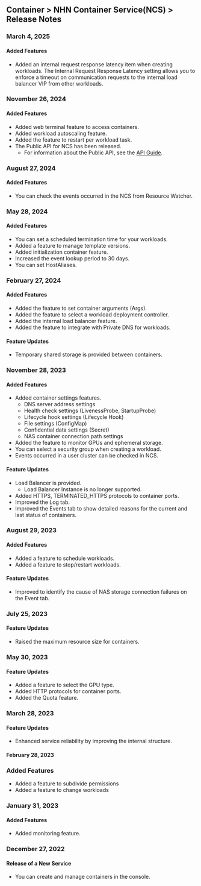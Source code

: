 ## Container > NHN Container Service(NCS) > Release Notes
### March 4, 2025
#### Added Features
* Added an internal request response latency item when creating workloads. The Internal Request Response Latency setting allows you to enforce a timeout on communication requests to the internal load balancer VIP from other workloads.

### November 26, 2024
#### Added Features
* Added web terminal feature to access containers.
* Added workload autoscaling feature.
* Added the feature to restart per workload task.
* The Public API for NCS has been released.
    * For information about the Public API, see the [API Guide](/Container/NCS/en/public-api/).
  
### August 27, 2024
#### Added Features
* You can check the events occurred in the NCS from Resource Watcher.

### May 28, 2024
#### Added Features
* You can set a scheduled termination time for your workloads.
* Added a feature to manage template versions.
* Added initialization container feature.
* Increased the event lookup period to 30 days.
* You can set HostAliases.

### February 27, 2024
#### Added Features
* Added the feature to set container arguments (Args).
* Added the feature to select a workload deployment controller.
* Added the internal load balancer feature.
* Added the feature to integrate with Private DNS for workloads.

#### Feature Updates
* Temporary shared storage is provided between containers.

### November 28, 2023
#### Added Features
* Added container settings features.
    * DNS server address settings
    * Health check settings (LivenessProbe, StartupProbe)
    * Lifecycle hook settings (Lifecycle Hook)
    * File settings (ConfigMap)
    * Confidential data settings (Secret)
    * NAS container connection path settings
* Added the feature to monitor GPUs and ephemeral storage.
* You can select a security group when creating a workload.
* Events occurred in a user cluster can be checked in NCS.

#### Feature Updates
* Load Balancer is provided.
    * Load Balancer Instance is no longer supported.
* Added HTTPS, TERMINATED_HTTPS protocols to container ports.
* Improved the Log tab.
* Improved the Events tab to show detailed reasons for the current and last status of containers.

### August 29, 2023
#### Added Features
* Added a feature to schedule workloads.
* Added a feature to stop/restart workloads.

#### Feature Updates
* Improved to identify the cause of NAS storage connection failures on the Event tab.

### July 25, 2023
#### Feature Updates
* Raised the maximum resource size for containers.

### May 30, 2023
#### Feature Updates
* Added a feature to select the GPU type.
* Added HTTP protocols for container ports.
* Added the Quota feature.

### March 28, 2023

#### Feature Updates
* Enhanced service reliability by improving the internal structure.

#### February 28, 2023

### Added Features
* Added a feature to subdivide permissions
* Added a feature to change workloads

### January 31, 2023

#### Added Features
* Added monitoring feature.

### December 27, 2022

#### Release of a New Service
* You can create and manage containers in the console.
